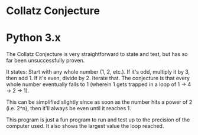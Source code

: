 # Collatz Conjecture
# Python 3.x

The Collatz Conjecture is very straightforward to state and test, but has so far been unsuccessfully proven.

It states: 
  Start with any whole number (1, 2, etc.).
    If it's odd, multiply it by 3, then add 1.
    If it's even, divide by 2.
  Iterate that.
  The conjecture is that every whole number eventually falls to 1 (wherein 1 gets trapped in a loop of 
  1 -> 4 -> 2 -> 1).

This can be simplified slightly since as soon as the number hits a power of 2 (i.e. 2^n), then it'll always 
be even until it reaches 1.

This program is just a fun program to run and test up to the precision of the computer used. It also shows
the largest value the loop reached.
